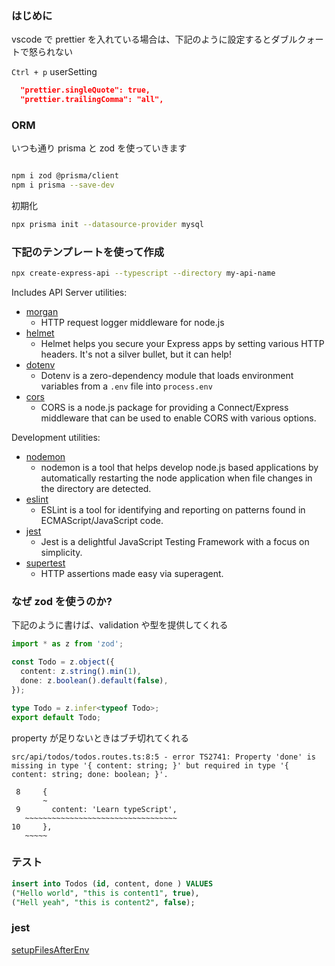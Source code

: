 ### はじめに

vscode で prettier を入れている場合は、下記のように設定するとダブルクォートで怒られない

`Ctrl + p` userSetting

```json
  "prettier.singleQuote": true,
  "prettier.trailingComma": "all",
```

### ORM

いつも通り prisma と zod を使っていきます

```sh

npm i zod @prisma/client
npm i prisma --save-dev
```

初期化

```sh
npx prisma init --datasource-provider mysql
```

### 下記のテンプレートを使って作成

```sh
npx create-express-api --typescript --directory my-api-name
```

Includes API Server utilities:

- [morgan](https://www.npmjs.com/package/morgan)
  - HTTP request logger middleware for node.js
- [helmet](https://www.npmjs.com/package/helmet)
  - Helmet helps you secure your Express apps by setting various HTTP headers. It's not a silver bullet, but it can help!
- [dotenv](https://www.npmjs.com/package/dotenv)
  - Dotenv is a zero-dependency module that loads environment variables from a `.env` file into `process.env`
- [cors](https://www.npmjs.com/package/cors)
  - CORS is a node.js package for providing a Connect/Express middleware that can be used to enable CORS with various options.

Development utilities:

- [nodemon](https://www.npmjs.com/package/nodemon)
  - nodemon is a tool that helps develop node.js based applications by automatically restarting the node application when file changes in the directory are detected.
- [eslint](https://www.npmjs.com/package/eslint)
  - ESLint is a tool for identifying and reporting on patterns found in ECMAScript/JavaScript code.
- [jest](https://www.npmjs.com/package/jest)
  - Jest is a delightful JavaScript Testing Framework with a focus on simplicity.
- [supertest](https://www.npmjs.com/package/supertest)
  - HTTP assertions made easy via superagent.

### なぜ zod を使うのか?

下記のように書けば、validation や型を提供してくれる

```ts
import * as z from 'zod';

const Todo = z.object({
  content: z.string().min(1),
  done: z.boolean().default(false),
});

type Todo = z.infer<typeof Todo>;
export default Todo;
```

property が足りないときはブチ切れてくれる

```
src/api/todos/todos.routes.ts:8:5 - error TS2741: Property 'done' is missing in type '{ content: string; }' but required in type '{ content: string; done: boolean; }'.

 8     {
       ~
 9       content: 'Learn typeScript',
   ~~~~~~~~~~~~~~~~~~~~~~~~~~~~~~~~~~
10     },
   ~~~~~
```

### テスト

```sql
insert into Todos (id, content, done ) VALUES
("Hello world", "this is content1", true),
("Hell yeah", "this is content2", false);
```

### jest

[setupFilesAfterEnv](https://jestjs.io/docs/configuration#setupfilesafterenv-array)
